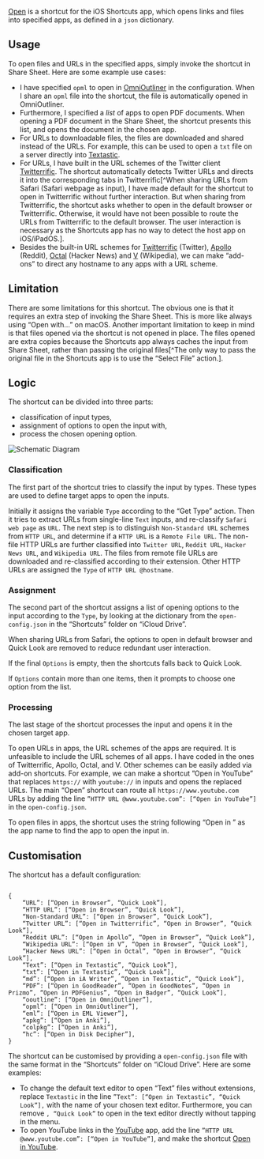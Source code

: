 [Open](https://www.icloud.com/shortcuts/e85cfbf328cd454e8a4e2c184103cf3b) is a shortcut for the iOS Shortcuts app, which opens links and files into specified apps, as defined in a `json` dictionary.

## Usage
To open files and URLs in the specified apps, simply invoke the shortcut in Share Sheet. Here are some example use cases:
- I have specified `opml` to open in [OmniOutliner](https://apps.apple.com/gb/app/omnioutliner-3-enterprise/id1484581472) in the configuration. When I share an `opml` file into the shortcut, the file is automatically opened in OmniOutliner. 
- Furthermore, I specified a *list* of apps to open PDF documents. When opening a PDF document in the Share Sheet, the shortcut presents this list, and opens the document in the chosen app. 
- For URLs to downloadable files, the files are downloaded and shared instead of the URLs. For example, this can be used to open a `txt` file on a server directly into [Textastic](https://apps.apple.com/gb/app/textastic-code-editor-9/id1049254261).
- For URLs, I have built in the URL schemes of the Twitter client [Twitterrific](https://apps.apple.com/gb/app/twitterrific-tweet-your-way/id580311103). The shortcut automatically detects Twitter URLs and directs it into the corresponding tabs in Twitterrific[^When sharing URLs from Safari (Safari webpage as input), I have made default for the shortcut to open in Twitterrific without further interaction. But when sharing from Twitterrific, the shortcut asks whether to open in the default browser or Twitterrific. Otherwise, it would have not been possible to route the URLs from Twitterrific to the default browser. The user interaction is necessary as the Shortcuts app has no way to detect the host app on iOS/iPadOS.].
- Besides the built-in URL schemes for [Twitterrific](https://apps.apple.com/gb/app/twitterrific-tweet-your-way/id580311103) (Twitter), [Apollo](https://apps.apple.com/gb/app/apollo-for-reddit/id979274575) (Reddit), [Octal](https://apps.apple.com/gb/app/octal-for-hacker-news/id1308885491) (Hacker News) and [V](https://apps.apple.com/gb/app/v-for-wikipedia/id993435362) (Wikipedia), we can make “add-ons” to direct any hostname to any apps with a URL scheme.

## Limitation
There are some limitations for this shortcut. The obvious one is that it requires an extra step of invoking the Share Sheet. This is more like always using “Open with…” on macOS. Another important limitation to keep in mind is that files opened via the shortcut is not opened in place. The files opened are extra copies because the Shortcuts app always caches the input from Share Sheet, rather than passing the original files[^The only way to pass the original file in the Shortcuts app is to use the “Select File” action.].

## Logic
The shortcut can be divided into three parts:
- classification of input types,
- assignment of options to open the input with,
- process the chosen opening option.

![Schematic Diagram](images/Default-Apps-via-Shortcuts-Logic.jpg)
### Classification
The first part of the shortcut tries to classify the input by types. These types are used to define target apps to open the inputs. 

Initially it assigns the variable `Type` according to the “Get Type” action. Then it tries to extract URLs from single-line `Text` inputs, and re-classify `Safari web page` as `URL`. The next step is to distinguish `Non-Standard URL` schemes from `HTTP URL`, and determine if a `HTTP URL` is a `Remote File URL`. The non-file HTTP URLs are further classified into `Twitter URL`, `Reddit URL`, `Hacker News URL`, and `Wikipedia URL`. The files from remote file URLs are downloaded and re-classified according to their extension. Other HTTP URLs are assigned the `Type` of `HTTP URL @hostname`.

### Assignment
The second part of the shortcut assigns a list of opening options to the input according to the `Type`, by looking at the dictionary from the `open-config.json` in the “Shortcuts” folder on “iCloud Drive”. 

When sharing URLs from Safari, the options to open in default browser and Quick Look are removed to reduce redundant user interaction.

If the final `Options` is empty, then the shortcuts falls back to Quick Look.

If `Options` contain more than one items, then it prompts to choose one option from the list. 

### Processing
The last stage of the shortcut processes the input and opens it in the chosen target app. 

To open URLs in apps, the URL schemes of the apps are required. It is unfeasible to include the URL schemes of all apps. I have coded in the ones of Twitterrific, Apollo, Octal, and V. Other schemes can be easily added via add-on shortcuts. For example, we can make a shortcut ”Open in YouTube” that replaces `https://` with `youtube://` in inputs and opens the replaced URLs. The main “Open” shortcut can route all `https://www.youtube.com` URLs by adding the line `”HTTP URL @www.youtube.com”: [“Open in YouTube”]` in the `open-config.json`.

To open files in apps, the shortcut uses the string following “Open in ” as the app name to find the app to open the input in.

## Customisation
The shortcut has a default configuration:
<pre><code>
{
	“URL”: [“Open in Browser”, “Quick Look”],
	“HTTP URL”: [“Open in Browser”, “Quick Look”],
	“Non-Standard URL”: [“Open in Browser”, “Quick Look”],
	“Twitter URL”: [“Open in Twitterrific”, “Open in Browser”, “Quick Look”],
	“Reddit URL”: [“Open in Apollo”, “Open in Browser”, “Quick Look”],
	“Wikipedia URL”: [“Open in V”, “Open in Browser”, “Quick Look”],
	“Hacker News URL”: [“Open in Octal”, “Open in Browser”, “Quick Look”],
	“Text”: [“Open in Textastic”, “Quick Look”],
	“txt”: [“Open in Textastic”, “Quick Look”],
	“md”: [“Open in iA Writer”, “Open in Textastic”, “Quick Look”],
	“PDF”: [“Open in GoodReader”, “Open in GoodNotes”, “Open in Prizmo”, “Open in PDFGenius”, “Open in Badger”, “Quick Look”],
	“ooutline”: [“Open in OmniOutliner”],
	“opml”: [“Open in OmniOutliner”],
	“eml”: [“Open in EML Viewer”],
	“apkg”: [“Open in Anki”],
	“colpkg”: [“Open in Anki”],
	“hc”: [“Open in Disk Decipher”],
}
</code></pre>

The shortcut can be customised by providing a `open-config.json` file with the same format in the “Shortcuts” folder on “iCloud Drive”. Here are some examples:
- To change the default text editor to open “Text” files without extensions, replace `Textastic` in the line `”Text”: [“Open in Textastic”, “Quick Look”],` with the name of your chosen text editor. Furthermore, you can remove `, “Quick Look”` to open in the text editor directly without tapping in the menu.
- To open YouTube links in the [YouTube](https://apps.apple.com/gb/app/youtube-watch-listen-stream/id544007664) app, add the line `”HTTP URL @www.youtube.com”: [“Open in YouTube”]`, and make the shortcut [Open in YouTube](https://www.icloud.com/shortcuts/7ae11ed886174a8a928f50f22e50e8c3).